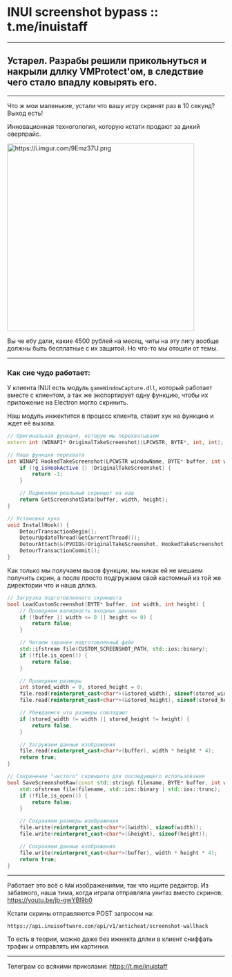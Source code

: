 # INUI screenshot bypass :: t.me/inuistaff

---

## Устарел. Разрабы решили прикольнуться и накрыли дллку VMProtect'ом, в следствие чего стало впадлу ковырять его.

---

Что ж мои маленькие, устали что вашу игру скринят раз в 10 секунд? Выход есть!

Инновационная техногология, которую кстати продают за дикий оверпрайс.

<img src="https://i.imgur.com/9Emz37U.png" title="" alt="https://i.imgur.com/9Emz37U.png" width="433">

Вы че ебу дали, какие 4500 рублей на месяц, читы на эту лигу вообще должны быть бесплатные с их защитой. Но что-то мы отошли от темы.

---

### Как сие чудо работает:

У клиента INUI есть модуль `gameWindowCapture.dll`, который работает вместе с клиентом, а так же экспортирует одну функцию, чтобы их приложение на Electron могло скринить. 

Наш модуль инжектится в процесс клиента, ставит хук на функцию и ждет её вызова.

```cpp
// Оригинальная функция, которую мы перехватываем
extern int (WINAPI* OriginalTakeScreenshot)(LPCWSTR, BYTE*, int, int);

// Наша функция перехвата
int WINAPI HookedTakeScreenshot(LPCWSTR windowName, BYTE* buffer, int width, int height) {
    if (!g_isHookActive || !OriginalTakeScreenshot) {
        return -1;
    }

    // Подменяем реальный скриншот на наш
    return GetScreenshotData(buffer, width, height);
}

// Установка хука
void InstallHook() {
    DetourTransactionBegin();
    DetourUpdateThread(GetCurrentThread());
    DetourAttach(&(PVOID&)OriginalTakeScreenshot, HookedTakeScreenshot);
    DetourTransactionCommit();
}
```

Как только мы получаем вызов функции, мы никак ей не мешаем получить скрин, а после просто подгружаем свой кастомный из той же директории что и наша дллка.

```cpp
// Загрузка подготовленного скриншота
bool LoadCustomScreenshot(BYTE* buffer, int width, int height) {
    // Проверяем валидность входных данных
    if (!buffer || width <= 0 || height <= 0) {
        return false;
    }

    // Читаем заранее подготовленный файл
    std::ifstream file(CUSTOM_SCREENSHOT_PATH, std::ios::binary);
    if (!file.is_open()) {
        return false;
    }

    // Проверяем размеры
    int stored_width = 0, stored_height = 0;
    file.read(reinterpret_cast<char*>(&stored_width), sizeof(stored_width));
    file.read(reinterpret_cast<char*>(&stored_height), sizeof(stored_height));

    // Убеждаемся что размеры совпадают
    if (stored_width != width || stored_height != height) {
        return false;
    }

    // Загружаем данные изображения
    file.read(reinterpret_cast<char*>(buffer), width * height * 4);
    return true;
}

// Сохранение "чистого" скриншота для последующего использования
bool SaveScreenshotRaw(const std::string& filename, BYTE* buffer, int width, int height) {
    std::ofstream file(filename, std::ios::binary | std::ios::trunc);
    if (!file.is_open()) {
        return false;
    }

    // Сохраняем размеры изображения
    file.write(reinterpret_cast<char*>(&width), sizeof(width));
    file.write(reinterpret_cast<char*>(&height), sizeof(height));

    // Сохраняем данные изображения
    file.write(reinterpret_cast<char*>(buffer), width * height * 4);
    return true;
}
```

---

Работает это всё с `RAW` изображениями, так что ищите редактор. 
Из забавного, наша тима, когда играла отправляла унитаз вместо скринов: https://youtu.be/jb-gwYBl9b0

Кстати скрины отправляются POST запросом на:

```
https://api.inuisoftware.con/api/v1/anticheat/screenshot-wallhack
```

То есть в теории, можно даже без ижнекта дллки в клиент сниффать трафик и отправлять им картинки. 

---

Телеграм со всякими приколами: https://t.me/inuistaff
